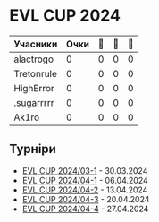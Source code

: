 # EVL CUP 2024

| Учасники | Очки | 🥇 | 🥈 | 🥉 |
|----------|------|----------|---------|---------|
|alactrogo|0|0|0|0|
|Tretonrule|0|0|0|0|
|HighError|0|0|0|0|
|.sugarrrrr|0|0|0|0|
|Ak1ro|0|0|0|0|

## Турніри
- [EVL CUP 2024/03-1](https://www.challengermode.com/s/eviloma_official/tournaments/629cac56-5ea8-4270-a109-08dc4dd61ffb) - 30.03.2024
- [EVL CUP 2024/04-1]() - 06.04.2024
- [EVL CUP 2024/04-2]() - 13.04.2024
- [EVL CUP 2024/04-3]() - 20.04.2024
- [EVL CUP 2024/04-4]() - 27.04.2024
